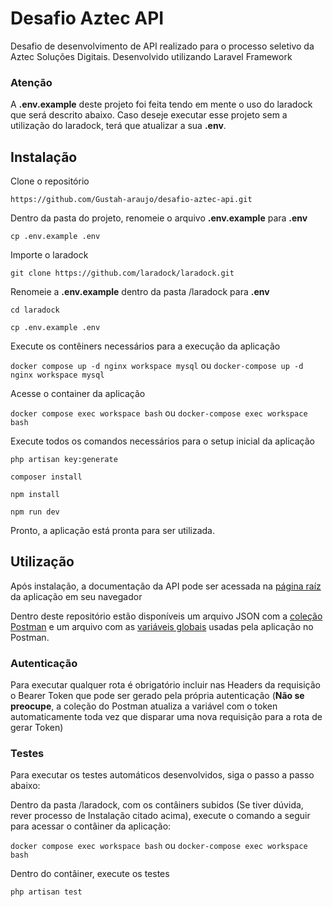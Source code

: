 # Desafio Aztec API

Desafio de desenvolvimento de API realizado para o processo seletivo da Aztec Soluções Digitais. Desenvolvido utilizando Laravel Framework

### Atenção
A **.env.example** deste projeto foi feita tendo em mente o uso do laradock que será descrito abaixo. Caso deseje executar esse projeto sem a utilização do laradock, terá que atualizar a sua **.env**.
## Instalação

Clone o repositório

`https://github.com/Gustah-araujo/desafio-aztec-api.git`

Dentro da pasta do projeto, renomeie o arquivo **.env.example** para **.env**

`cp .env.example .env`

Importe o laradock

`git clone https://github.com/laradock/laradock.git`

Renomeie a **.env.example** dentro da pasta /laradock para **.env**

`cd laradock`

`cp .env.example .env`

Execute os contêiners necessários para a execução da aplicação

`docker compose up -d nginx workspace mysql`
ou
`docker-compose up -d nginx workspace mysql`

Acesse o container da aplicação

`docker compose exec workspace bash`
ou
`docker-compose exec workspace bash`

Execute todos os comandos necessários para o setup inicial da aplicação

`php artisan key:generate`

`composer install`

`npm install`

`npm run dev`

Pronto, a aplicação está pronta para ser utilizada.

## Utilização

Após instalação, a documentação da API pode ser acessada na [página raíz](http://localhost) da aplicação em seu navegador

Dentro deste repositório estão disponíveis um arquivo JSON com a [coleção Postman](/workspace.postman_globals.json) e um arquivo com as [variáveis globais](/workspace.postman_globals.json) usadas pela aplicação no Postman.

### Autenticação

Para executar qualquer rota é obrigatório incluir nas Headers da requisição o Bearer Token que pode ser gerado pela própria autenticação (**Não se preocupe**, a coleção do Postman atualiza a variável com o token automaticamente toda vez que disparar uma nova requisição para a rota de gerar Token)

### Testes

Para executar os testes automáticos desenvolvidos, siga o passo a passo abaixo:

Dentro da pasta /laradock, com os contâiners subidos (Se tiver dúvida, rever processo de Instalação citado acima), execute o comando a seguir para acessar o contâiner da aplicação:

`docker compose exec workspace bash` ou `docker-compose exec workspace bash`

Dentro do contâiner, execute os testes

`php artisan test`
